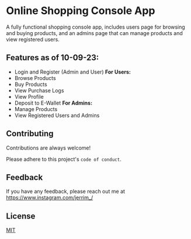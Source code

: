 
# Online Shopping Console App

A fully functional shopping console app, includes users page for browsing and buying products, and an admins page that can manage products and view registered users.



## Features as of 10-09-23:

- Login and Register (Admin and User)
**For Users:**
- Browse Products
- Buy Products
- View Purchase Logs
- View Profile
- Deposit to E-Wallet
**For Admins:**
- Manage Products
- View Registered Users and Admins


## Contributing

Contributions are always welcome!

Please adhere to this project's `code of conduct`.


## Feedback

If you have any feedback, please reach out me at https://www.instagram.com/jerrim_/


## License

[MIT](https://choosealicense.com/licenses/mit/)

